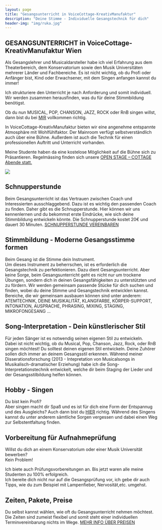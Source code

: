 ```yaml
---
layout: page
title: "Gesangsunterricht in VoiceCottage-KreativManufaktur"
description: "Deine Stimme - Individuelle Gesangstechnik für dich"
header-img: "img/ruka.jpg"
---
```


## GESANGSUNTERRICHT in VoiceCottage-KreativManufaktur Wien
Als Gesangslehrer und Musicaldarsteller habe ich viel Erfahrung aus dem Theaterbereich, dem Konservatorium sowie den Musik Universitäten mehrerer Länder und Fachbereiche. Es ist nicht wichtig, ob du Profi oder Anfänger bist, Kind oder Erwachsener, mit dem Singen anfangen kannst du immer! <br>

Ich strukturiere den Unterricht je nach Anforderung und somit individuell. Wir werden zusammen herausfinden, was du für deine Stimmbildung benötigst.<br>

Ob du nun MUSICAL, POP, CHANSON, JAZZ, ROCK oder RnB singen willst, dann bist du bei [MIR](http://gesangscoaching.at/contact/) vollkommen richtig. 

In VoiceCottage-KreativManufaktur bieten wir eine angenehme entspannte Atmosphäre mit Wohlfühlfaktor. Der Mainroom verfügt selbstverständlich auch über eine Bühne. Außerdem ist auch die Technik für einen professionellen Auftritt und Unterricht vorhanden. 

Meine Studente haben da eine kostelose Möglichkeit auf die Bühne sich zu Präsantieren. Regelmässing finden sich unsere [OPEN STAGE – COTTAGE Abende statt. ](http://voicecottage.at/events/)

<img src="http://gesangscoaching.at/img/hedaer 2.jpg"  > 

## Schnupperstunde
Beim Gesangsunterricht ist das Vertrauen zwischen Coach und Interessierten ausschlaggebend. Dazu ist es wichtig den passenden Coach zu finden. Daher gibt es die Schnupperstunde. Hier können wir uns kennenlernen und du bekommst erste Eindrücke, wie sich deine Stimmbildung entwickeln könnte. Die Schnupperstunde kostet 20€ und dauert 30 Minuten.  [SCHNUPPERSTUNDE VEREINBAREN ](http://gesangscoaching.at/contact/)

## Stimmbildung - Moderne Gesangsstimme formen
Beim Gesang ist die Stimme dein Instrument. <br>
Um dieses Instrument zu beherrschen, ist es erforderlich die Gesangstechnik zu perfektionieren. Dazu dient Gesangsunterricht. Aber keine Sorge, beim Gesangsunterricht geht es nicht nur um trockene Übungen, sondern dich in deinen Gesangsfähigkeiten zu unterstützten und zu fördern. Wir werden gemeinsam passende Stücke für dich suchen und finden, wobei du deine Stimme und Gesangstechnik entwicklen kannst. Bereiche, die wir gemeinsam ausbauen können sind unter anderem: ATEMTECHNIK, DEINE MUSIKALITÄT, KLANGFARBE, KÖRPER-SUPPORT, INTONATION, AUSPRACHE, PHRASING, MIXING, STAGING, MIKROFONGESANG ...

## Song-Interpretation - Dein künstlerischer Stil
Für jeden Sänger ist es notwendig seinen eigenen Stil zu entwickeln. <br>
Dabei ist nicht wichtig, ob du Musical, Pop, Chanson, Jazz, Rock, oder RnB singen möchtest! Du solltest deinen eigenen Stil entwickeln. Deine Zuhörer sollen dich immer an deinem Gesangsstil erkennen. Während meiner Disserationsforschung (2013 - Intepretation von Musicalsongs in Musikalisch-dramatischer Erziehung) habe ich die Song-Interpretationstechnik entwickelt, welche dir beim Staging der Lieder und der Gesangsstilbildung helfen können. 

## Hobby - Singen
Du bist kein Profi? <br>
Aber singen macht dir Spaß und es ist für dich eine Form der Entspannug und des Ausgleichs? Auch dann bist du [HIER](http://gesangscoaching.at/contact/) richtig. Während des Singens kannst du unter anderem sämtliche Sorgen vergessen und dabei einen Weg zur Selbstentfaltung finden.

## Vorbereitung für Aufnahmeprüfung  
Willst du dich an einem Konservatorium oder einer Musik Universität bewerben? <br>
Kein Problem! <br>

Ich biete auch Prüfungsvorbereitungen an. Bis jetzt waren alle meine Studenten zu 100% erfolgreich. <br>
Ich bereite dich nicht nur auf die Gesangsprüfung vor, ich gebe dir auch Tipps, wie du zum Beispiel mit Lampenfieber, Nervosität,etc. umgehst. 

## Zeiten, Pakete, Preise
Du selbst kannst wählen, wie oft du Gesangsunterricht nehmen möchtest. <br>
Die Zeiten sind zumeist flexibel und somit steht einer individuellen Terminvereinbarung nichts im Wege. [MEHR INFO ÜBER PREISEN](http://voicecottage.at/unterrichtsangebot/preise-und-pakete/) 

